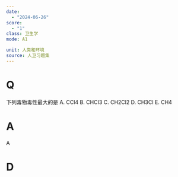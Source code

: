 ```yaml
---
date:
  - "2024-06-26"
score:
  - "1"
class: 卫生学
mode: A1

unit: 人类和环境
source: 人卫习题集
---
```



# Q
下列毒物毒性最大的是
A. CCl4 B. CHCI3 C. CH2Cl2
D. CH3CI E. CH4

# A

A


# D
